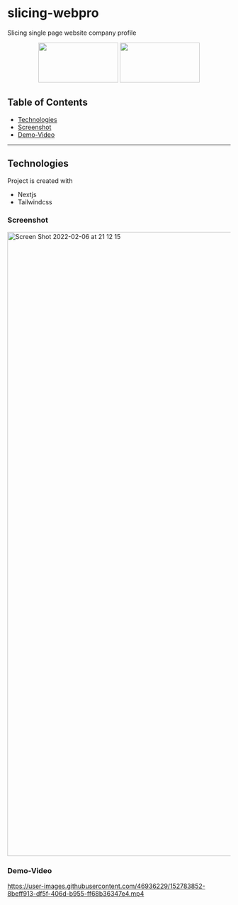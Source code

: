 # slicing-webpro
Slicing single page website company profile  

<p align="center">
    <img src="https://user-images.githubusercontent.com/46936229/153215761-c2713150-1ae4-4b83-a08e-f57d53ffd401.svg" height="90px" width="180px">  
    <img src="https://user-images.githubusercontent.com/46936229/153215796-1b35b457-7877-48ce-b541-a635790cd58c.svg" height="90px" width="180px">
</p>

## Table of Contents
- [Technologies](#Technologies)
- [Screenshot](#Screenshot)
- [Demo-Video](#Demo-Video)
---


## Technologies
Project is created with

* Nextjs
* Tailwindcss



### Screenshot

<img width="1408" alt="Screen Shot 2022-02-06 at 21 12 15" src="https://user-images.githubusercontent.com/46936229/152685620-4391d514-c2ed-4e78-a44b-e1f349caa5e7.png">


### Demo-Video

https://user-images.githubusercontent.com/46936229/152783852-8beff913-df5f-406d-b955-ff68b36347e4.mp4

